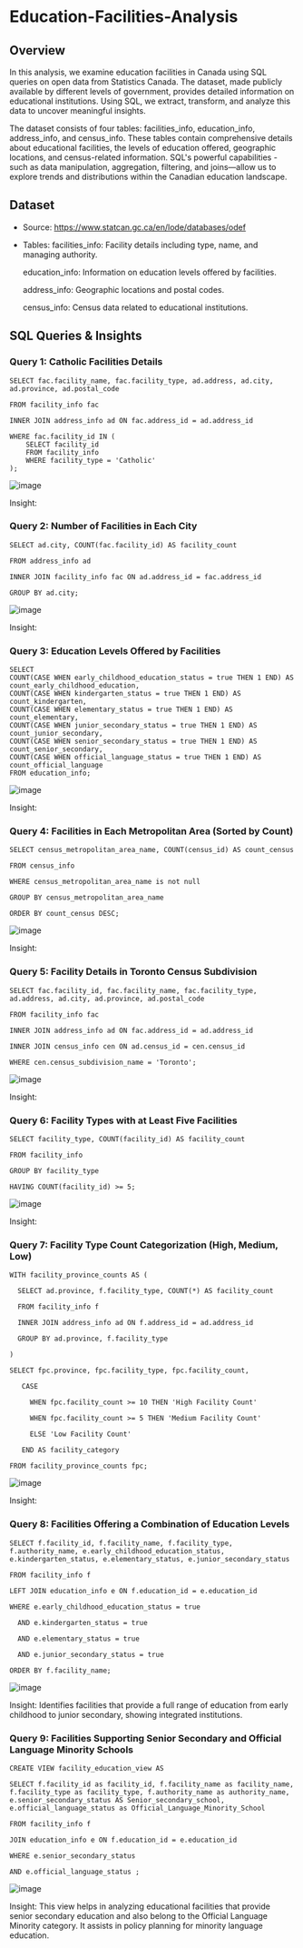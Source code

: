# Education-Facilities-Analysis

## Overview
In this analysis, we examine education facilities in Canada using SQL queries on open data from Statistics Canada. The dataset, made publicly available by different levels of government, provides detailed information on educational institutions. Using SQL, we extract, transform, and analyze this data to uncover meaningful insights.

The dataset consists of four tables: facilities_info, education_info, address_info, and census_info. These tables contain comprehensive details about educational facilities, the levels of education offered, geographic locations, and census-related information. SQL's powerful capabilities - such as data manipulation, aggregation, filtering, and joins—allow us to explore trends and distributions within the Canadian education landscape.

## Dataset
* Source: https://www.statcan.gc.ca/en/lode/databases/odef
* Tables:
  facilities_info: Facility details including type, name, and managing authority.

  education_info: Information on education levels offered by facilities.

  address_info: Geographic locations and postal codes.

  census_info: Census data related to educational institutions.

## SQL Queries & Insights

### Query 1: Catholic Facilities Details
    SELECT fac.facility_name, fac.facility_type, ad.address, ad.city, ad.province, ad.postal_code
    
    FROM facility_info fac
    
    INNER JOIN address_info ad ON fac.address_id = ad.address_id
    
    WHERE fac.facility_id IN (
        SELECT facility_id
        FROM facility_info
        WHERE facility_type = 'Catholic'
    );

![image](https://github.com/user-attachments/assets/a9d18f24-6b5a-495f-92bb-a83316e85332)


Insight: 

### Query 2: Number of Facilities in Each City
    SELECT ad.city, COUNT(fac.facility_id) AS facility_count
    
    FROM address_info ad
    
    INNER JOIN facility_info fac ON ad.address_id = fac.address_id
    
    GROUP BY ad.city;

![image](https://github.com/user-attachments/assets/84b3d22d-6a3f-4b96-8738-ab15b1f1cd7a)


Insight:

### Query 3: Education Levels Offered by Facilities
    SELECT
    COUNT(CASE WHEN early_childhood_education_status = true THEN 1 END) AS count_early_childhood_education,
    COUNT(CASE WHEN kindergarten_status = true THEN 1 END) AS count_kindergarten,
    COUNT(CASE WHEN elementary_status = true THEN 1 END) AS count_elementary,
    COUNT(CASE WHEN junior_secondary_status = true THEN 1 END) AS count_junior_secondary,
    COUNT(CASE WHEN senior_secondary_status = true THEN 1 END) AS count_senior_secondary,
    COUNT(CASE WHEN official_language_status = true THEN 1 END) AS count_official_language
    FROM education_info;

![image](https://github.com/user-attachments/assets/1478b3f6-e061-4f54-ae53-cb9ff90eb88f)

Insight: 

### Query 4: Facilities in Each Metropolitan Area (Sorted by Count)
    SELECT census_metropolitan_area_name, COUNT(census_id) AS count_census
    
    FROM census_info
    
    WHERE census_metropolitan_area_name is not null
    
    GROUP BY census_metropolitan_area_name 
    
    ORDER BY count_census DESC;

![image](https://github.com/user-attachments/assets/4474a6d5-d86b-4dad-997c-0ba999998389)

Insight: 

### Query 5: Facility Details in Toronto Census Subdivision
    SELECT fac.facility_id, fac.facility_name, fac.facility_type, ad.address, ad.city, ad.province, ad.postal_code
    
    FROM facility_info fac
    
    INNER JOIN address_info ad ON fac.address_id = ad.address_id
    
    INNER JOIN census_info cen ON ad.census_id = cen.census_id
    
    WHERE cen.census_subdivision_name = 'Toronto';

![image](https://github.com/user-attachments/assets/4f42ddc3-d3dd-403a-b7fb-a14a452b123b)

Insight: 

### Query 6: Facility Types with at Least Five Facilities
    SELECT facility_type, COUNT(facility_id) AS facility_count
    
    FROM facility_info
    
    GROUP BY facility_type
    
    HAVING COUNT(facility_id) >= 5;

![image](https://github.com/user-attachments/assets/d343e01e-6269-4485-a681-941048aebc91)

Insight: 

### Query 7: Facility Type Count Categorization (High, Medium, Low)
    WITH facility_province_counts AS (
      
      SELECT ad.province, f.facility_type, COUNT(*) AS facility_count
      
      FROM facility_info f
      
      INNER JOIN address_info ad ON f.address_id = ad.address_id
      
      GROUP BY ad.province, f.facility_type
    
    )

    SELECT fpc.province, fpc.facility_type, fpc.facility_count,

       CASE
       
         WHEN fpc.facility_count >= 10 THEN 'High Facility Count'
         
         WHEN fpc.facility_count >= 5 THEN 'Medium Facility Count'
         
         ELSE 'Low Facility Count'
       
       END AS facility_category

    FROM facility_province_counts fpc;

![image](https://github.com/user-attachments/assets/79c80f12-334a-4eda-83e7-26fd6ae2272a)

Insight: 

### Query 8: Facilities Offering a Combination of Education Levels
    SELECT f.facility_id, f.facility_name, f.facility_type, f.authority_name, e.early_childhood_education_status, e.kindergarten_status, e.elementary_status, e.junior_secondary_status
    
    FROM facility_info f
    
    LEFT JOIN education_info e ON f.education_id = e.education_id
    
    WHERE e.early_childhood_education_status = true
    
      AND e.kindergarten_status = true
      
      AND e.elementary_status = true
      
      AND e.junior_secondary_status = true
    
    ORDER BY f.facility_name;

![image](https://github.com/user-attachments/assets/334be59d-988c-4eb8-bb1d-3bccd4e6134b)

Insight: Identifies facilities that provide a full range of education from early childhood to junior secondary, showing integrated institutions.

### Query 9: Facilities Supporting Senior Secondary and Official Language Minority Schools
    CREATE VIEW facility_education_view AS
    
    SELECT f.facility_id as facility_id, f.facility_name as facility_name, f.facility_type as facility_type, f.authority_name as authority_name,
    e.senior_secondary_status AS Senior_secondary_school, e.official_language_status as Official_Language_Minority_School 
    
    FROM facility_info f
    
    JOIN education_info e ON f.education_id = e.education_id
    
    WHERE e.senior_secondary_status 
    
    AND e.official_language_status ;

![image](https://github.com/user-attachments/assets/fc192b28-6acb-42e8-94b2-6f0699e09e78)

Insight: This view helps in analyzing educational facilities that provide senior secondary education and also belong to the Official Language Minority category. It assists in policy planning for minority language education.




